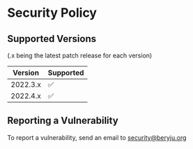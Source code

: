 # Security Policy

## Supported Versions

(.x being the latest patch release for each version)

| Version    | Supported          |
| ---------- | ------------------ |
| 2022.3.x   | :white_check_mark: |
| 2022.4.x   | :white_check_mark: |

## Reporting a Vulnerability

To report a vulnerability, send an email to [security@beryju.org](mailto:security@beryju.org)
